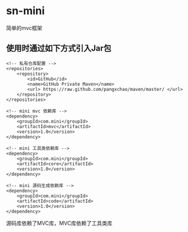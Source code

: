 # sn-mini

简单的mvc框架

使用时通过如下方式引入Jar包
---------------

    <!-- 私有仓库配置 --> 
    <repositories> 
        <repository> 
            <id>GitHub</id> 
            <name>GitHub Private Maven</name> 
            <url> https://raw.github.com/pangxchao/maven/master/ </url> 
        </repository> 
    </repositories>
    
    <!-- mini mvc 依赖库 -->
    <dependency>
        <groupId>com.mini</groupId>
        <artifactId>mvc</artifactId>
        <version>1.0</version>
    </dependency>
    
    <!-- mini 工具类依赖库 -->
    <dependency>
        <groupId>com.mini</groupId>
        <artifactId>core</artifactId>
        <version>1.0</version>
    </dependency>
    
    <!-- mini 源码生成依赖库 -->
    <dependency>
        <groupId>com.mini</groupId>
        <artifactId>code</artifactId>
        <version>1.0</version>
    </dependency>

源码库依赖了MVC库，MVC库依赖了工具类库
